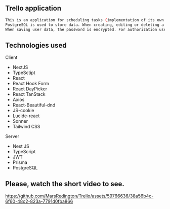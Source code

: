 ## Trello application

```bash
This is an application for scheduling tasks (implementation of its own application Trello)
PostgreSQL is used to store data. When creating, editing or deleting a task, data is automatically saved with a delay.
When saving user data, the password is encrypted. For authorization used accessToken and refreshToken. It is possible to drag and drop tasks.

```

## Technologies used

Client
- NextJS
- TypeSctipt
- React
- React Hook Form
- React DayPicker
- React TanStack
- Axios
- React-Beautiful-dnd 
- JS-cookie
- Lucide-react
- Sonner
- Tailwind CSS

Server
- Nest JS
- TypeScript
- JWT
- Prisma
- PostgreSQL


## Please, watch the short video to see.




https://github.com/MarsRedington/Trello/assets/59766636/38a56b4c-6f60-48c2-823a-7791d0fba866


